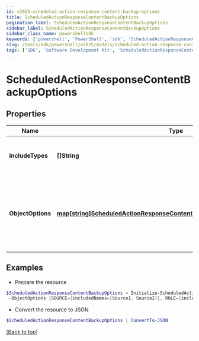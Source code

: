 ```yaml
---
id: v2025-scheduled-action-response-content-backup-options
title: ScheduledActionResponseContentBackupOptions
pagination_label: ScheduledActionResponseContentBackupOptions
sidebar_label: ScheduledActionResponseContentBackupOptions
sidebar_class_name: powershellsdk
keywords: ['powershell', 'PowerShell', 'sdk', 'ScheduledActionResponseContentBackupOptions', 'V2025ScheduledActionResponseContentBackupOptions'] 
slug: /tools/sdk/powershell/v2025/models/scheduled-action-response-content-backup-options
tags: ['SDK', 'Software Development Kit', 'ScheduledActionResponseContentBackupOptions', 'V2025ScheduledActionResponseContentBackupOptions']
---
```



# ScheduledActionResponseContentBackupOptions

## Properties

Name | Type | Description | Notes
------------ | ------------- | ------------- | -------------
**IncludeTypes** | **[]String** | Object types that are to be included in the backup. | [optional] 
**ObjectOptions** | [**map[string]ScheduledActionResponseContentBackupOptionsObjectOptionsValue**](scheduled-action-response-content-backup-options-object-options-value) | Map of objectType string to the options to be passed to the target service for that objectType. | [optional] 

## Examples

- Prepare the resource
```powershell
$ScheduledActionResponseContentBackupOptions = Initialize-ScheduledActionResponseContentBackupOptions  -IncludeTypes [ROLE, IDENTITY_PROFILE] `
 -ObjectOptions {SOURCE={includedNames=[Source1, Source2]}, ROLE={includedNames=[Admin Role, User Role]}}
```

- Convert the resource to JSON
```powershell
$ScheduledActionResponseContentBackupOptions | ConvertTo-JSON
```


[[Back to top]](#) 

